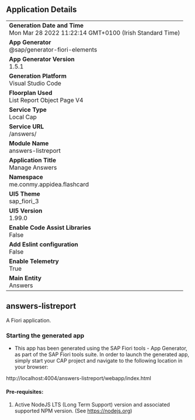 ## Application Details
|               |
| ------------- |
|**Generation Date and Time**<br>Mon Mar 28 2022 11:22:14 GMT+0100 (Irish Standard Time)|
|**App Generator**<br>@sap/generator-fiori-elements|
|**App Generator Version**<br>1.5.1|
|**Generation Platform**<br>Visual Studio Code|
|**Floorplan Used**<br>List Report Object Page V4|
|**Service Type**<br>Local Cap|
|**Service URL**<br>/answers/
|**Module Name**<br>answers-listreport|
|**Application Title**<br>Manage Answers|
|**Namespace**<br>me.conmy.appidea.flashcard|
|**UI5 Theme**<br>sap_fiori_3|
|**UI5 Version**<br>1.99.0|
|**Enable Code Assist Libraries**<br>False|
|**Add Eslint configuration**<br>False|
|**Enable Telemetry**<br>True|
|**Main Entity**<br>Answers|

## answers-listreport

A Fiori application.

### Starting the generated app

-   This app has been generated using the SAP Fiori tools - App Generator, as part of the SAP Fiori tools suite.  In order to launch the generated app, simply start your CAP project and navigate to the following location in your browser:

http://localhost:4004/answers-listreport/webapp/index.html

#### Pre-requisites:

1. Active NodeJS LTS (Long Term Support) version and associated supported NPM version.  (See https://nodejs.org)


